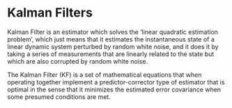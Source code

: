 # Kalman Filters

Kalman Filter is an estimator which solves the ‘linear quadratic estimation problem’, which just means that it estimates the instantaneous state of a linear dynamic system perturbed by random white noise, and it does it by taking a series of measurements that are linearly related to the state but which are also corrupted by random white noise.

The Kalman Filter (KF) is a set of mathematical equations that when operating together implement a predictor-corrector type of estimator that is optimal in the sense that it minimizes the estimated error covariance when some presumed conditions are met.
